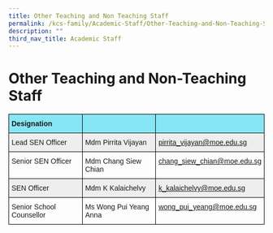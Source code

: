 ```yaml
---
title: Other Teaching and Non Teaching Staff
permalink: /kcs-family/Academic-Staff/Other-Teaching-and-Non-Teaching-Staff/
description: ""
third_nav_title: Academic Staff
---
```

Other Teaching and Non-Teaching Staff
=====================================



<style type="text/css">
.tg  {border-collapse:collapse;border-spacing:0;}
.tg td{border-color:black;border-style:solid;border-width:1px;font-family:Arial, sans-serif;font-size:14px;
  overflow:hidden;padding:10px 5px;word-break:normal;}
.tg th{border-color:black;border-style:solid;border-width:1px;font-family:Arial, sans-serif;font-size:14px;
  font-weight:normal;overflow:hidden;padding:10px 5px;word-break:normal;}
.tg .tg-9fs4{background-color:#87E6F5;font-weight:bold;text-align:left;vertical-align:top}
.tg .tg-p4tx{background-color:#87E6F5;text-align:left;vertical-align:middle}
.tg .tg-r5gp{background-color:#EEE;text-align:left;vertical-align:top}
.tg .tg-6gs5{background-color:#EEE;color:#80383d;text-align:left;text-decoration:underline;vertical-align:top}
.tg .tg-0lax{text-align:left;vertical-align:top}
.tg .tg-rfxh{color:#80383d;text-align:left;text-decoration:underline;vertical-align:top}
</style>
<table class="tg">
<thead>
  <tr>
    <th class="tg-9fs4"><span style="font-weight:bolder">Designation</span></th>
    <th class="tg-p4tx"></th>
    <th class="tg-p4tx"></th>
  </tr>
</thead>
<tbody>
  <tr>
    <td class="tg-r5gp">Lead SEN Officer</td>
    <td class="tg-r5gp">Mdm Pirrita Vijayan</td>
    <td class="tg-6gs5"><a href="mailto:pirrita_vijayan@moe.edu.sg" target="_blank" rel="noopener noreferrer"><span style="background-color:transparent">pirrita_vijayan@moe.edu.sg</span></a></td>
  </tr>
  <tr>
    <td class="tg-0lax">Senior SEN Officer</td>
    <td class="tg-0lax">Mdm Chang Siew Chian</td>
    <td class="tg-rfxh"><a href="mailto:chang_siew_chian@moe.edu.sg" target="_blank" rel="noopener noreferrer">chang_siew_chian@moe.edu.sg</a></td>
  </tr>
  <tr>
    <td class="tg-r5gp">SEN Officer</td>
    <td class="tg-r5gp">Mdm K Kalaichelvy</td>
    <td class="tg-6gs5"><a href="mailto:k_kalaichelvy@moe.edu.sg" target="_blank" rel="noopener noreferrer">k_kalaichelvy@moe.edu.sg</a></td>
  </tr>
  <tr>
    <td class="tg-0lax">Senior School Counsellor</td>
    <td class="tg-0lax">Ms Wong Pui Yeang Anna</td>
    <td class="tg-rfxh"><a href="mailto:wong_pui_yeang@moe.edu.sg" target="_blank" rel="noopener noreferrer">wong_pui_yeang@moe.edu.sg</a></td>
  </tr>
</tbody>
</table>